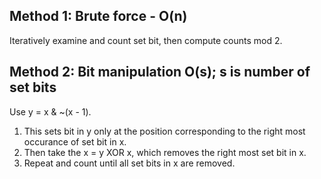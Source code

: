 ## Method 1: Brute force - O(n)
Iteratively examine and count set bit, then compute counts mod 2.

## Method 2: Bit manipulation O(s); s is number of set bits
Use y = x & ~(x - 1).  
1. This sets bit in y only at the position corresponding to the right most occurance of set bit in x.  
2. Then take the x = y XOR x, which removes the right most set bit in x.  
3. Repeat and count until all set bits in x are removed.  

